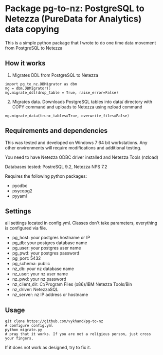 # Package pg-to-nz: PostgreSQL to Netezza (PureData for Analytics) data copying

This is a simple python package that I wrote to do one time data movement from PostgreSQL to Netezza

## How it works

1. Migrates DDL from PostgreSQL to Netezza
  
  ```
  import pg_to_nz.DBMigrator as dbm
  mg = dbm.DBMigrator()
  mg.migrate_ddl(drop_table = True, raise_error=False)
  ```
2. Migrates data. Downloads PostgreSQL tables into data/ directory with COPY command and uploads to Netezza using nzload command
  
  ```
  mg.migrate_data(trunc_tables=True, overwrite_files=False)
  ```

## Requirements and dependencies

This was tested and developed on Windows 7 64 bit workstations. Any other environments will require modifications and additional testing.

You need to have Netezza ODBC driver installed and Netezza Tools (nzload)

Databases tested: PostreSQL 9.2, Netezza NPS 7.2

Requires the following python packages:
  * pyodbc
  * psycopg2
  * pyyaml

## Settings

all settings located in config.yml. Classes don't take parameters, everything is configured via file.

  * pg_host: your postgres hostname or IP
  * pg_db:  your postgres database name
  * pg_user: your postgres user name
  * pg_pwd: your postgres password
  * pg_port: 5432
  * pg_schema: public
  * nz_db: your nz database name
  * nz_user: your nz user name
  * nz_pwd: your nz password
  * nz_client_dir: C:/Program Files (x86)/IBM Netezza Tools/Bin
  * nz_driver: NetezzaSQL
  * nz_server: nz IP address or hostname



## Usage

```
git clone https://github.com/vykhand/pg-to-nz
# configure config.yml
python migrate.py
# pray that it works. If you are not a religious person, just cross your fingers.
```

If it does not work as designed, try to fix it.




